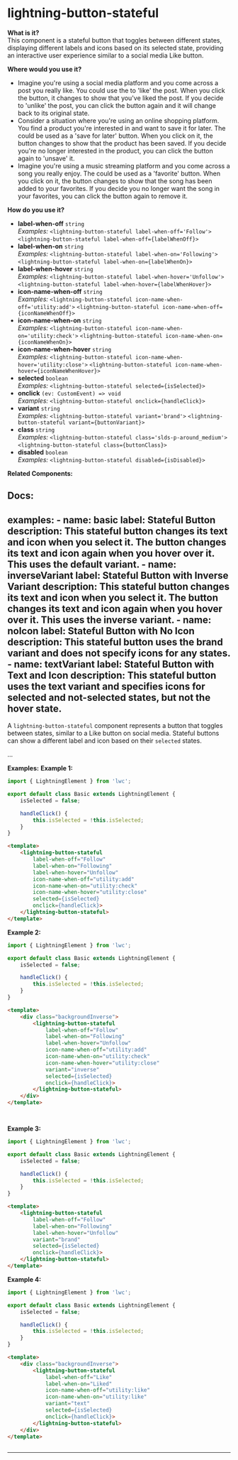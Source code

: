 # lightning-button-stateful

**What is it?**  
This component is a stateful button that toggles between different states, displaying different labels and icons based on its selected state, providing an interactive user experience similar to a social media Like button.

**Where would you use it?**
- Imagine you're using a social media platform and you come across a post you really like. You could use the <lightning-button-stateful> to 'like' the post. When you click the button, it changes to show that you've liked the post. If you decide to 'unlike' the post, you can click the button again and it will change back to its original state.
- Consider a situation where you're using an online shopping platform. You find a product you're interested in and want to save it for later. The <lightning-button-stateful> could be used as a 'save for later' button. When you click on it, the button changes to show that the product has been saved. If you decide you're no longer interested in the product, you can click the button again to 'unsave' it.
- Imagine you're using a music streaming platform and you come across a song you really enjoy. The <lightning-button-stateful> could be used as a 'favorite' button. When you click on it, the button changes to show that the song has been added to your favorites. If you decide you no longer want the song in your favorites, you can click the button again to remove it.

**How do you use it?**
- **label-when-off** `string`  
  _Examples:_
    `<lightning-button-stateful label-when-off='Follow'>`
    `<lightning-button-stateful label-when-off={labelWhenOff}>`
- **label-when-on** `string`  
  _Examples:_
    `<lightning-button-stateful label-when-on='Following'>`
    `<lightning-button-stateful label-when-on={labelWhenOn}>`
- **label-when-hover** `string`  
  _Examples:_
    `<lightning-button-stateful label-when-hover='Unfollow'>`
    `<lightning-button-stateful label-when-hover={labelWhenHover}>`
- **icon-name-when-off** `string`  
  _Examples:_
    `<lightning-button-stateful icon-name-when-off='utility:add'>`
    `<lightning-button-stateful icon-name-when-off={iconNameWhenOff}>`
- **icon-name-when-on** `string`  
  _Examples:_
    `<lightning-button-stateful icon-name-when-on='utility:check'>`
    `<lightning-button-stateful icon-name-when-on={iconNameWhenOn}>`
- **icon-name-when-hover** `string`  
  _Examples:_
    `<lightning-button-stateful icon-name-when-hover='utility:close'>`
    `<lightning-button-stateful icon-name-when-hover={iconNameWhenHover}>`
- **selected** `boolean`  
  _Examples:_
    `<lightning-button-stateful selected={isSelected}>`
- **onclick** `(ev: CustomEvent) => void`  
  _Examples:_
    `<lightning-button-stateful onclick={handleClick}>`
- **variant** `string`  
  _Examples:_
    `<lightning-button-stateful variant='brand'>`
    `<lightning-button-stateful variant={buttonVariant}>`
- **class** `string`  
  _Examples:_
    `<lightning-button-stateful class='slds-p-around_medium'>`
    `<lightning-button-stateful class={buttonClass}>`
- **disabled** `boolean`  
  _Examples:_
    `<lightning-button-stateful disabled={isDisabled}>`

**Related Components:**


**Docs:**
---
examples:
    - name: basic
      label: Stateful Button
      description: This stateful button changes its text and icon when you select it. The button changes its text and icon again when you hover over it. This uses the default variant.
    - name: inverseVariant
      label: Stateful Button with Inverse Variant
      description: This stateful button changes its text and icon when you select it. The button changes its text and icon again when you hover over it. This uses the inverse variant.
    - name: noIcon
      label: Stateful Button with No Icon
      description: This stateful button uses the brand variant and does not specify icons for any states.
    - name: textVariant
      label: Stateful Button with Text and Icon
      description: This stateful button uses the text variant and specifies icons for selected and not-selected states, but not the hover state.
---

A `lightning-button-stateful` component represents a button that toggles
between states, similar to a Like button on social media. Stateful buttons can
show a different label and icon based on their `selected` states.

...

**Examples:**
**Example 1:**

```js
import { LightningElement } from 'lwc';

export default class Basic extends LightningElement {
    isSelected = false;

    handleClick() {
        this.isSelected = !this.isSelected;
    }
}

```

```html
<template>
    <lightning-button-stateful
        label-when-off="Follow"
        label-when-on="Following"
        label-when-hover="Unfollow"
        icon-name-when-off="utility:add"
        icon-name-when-on="utility:check"
        icon-name-when-hover="utility:close"
        selected={isSelected}
        onclick={handleClick}>
    </lightning-button-stateful>
</template>

```

**Example 2:**

```js
import { LightningElement } from 'lwc';

export default class Basic extends LightningElement {
    isSelected = false;

    handleClick() {
        this.isSelected = !this.isSelected;
    }
}

```

```html
<template>
    <div class="backgroundInverse">
        <lightning-button-stateful
            label-when-off="Follow"
            label-when-on="Following"
            label-when-hover="Unfollow"
            icon-name-when-off="utility:add"
            icon-name-when-on="utility:check"
            icon-name-when-hover="utility:close"
            variant="inverse"
            selected={isSelected}
            onclick={handleClick}>
        </lightning-button-stateful>
    </div>
</template>




```

**Example 3:**

```js
import { LightningElement } from 'lwc';

export default class Basic extends LightningElement {
    isSelected = false;

    handleClick() {
        this.isSelected = !this.isSelected;
    }
}

```

```html
<template>
    <lightning-button-stateful
        label-when-off="Follow"
        label-when-on="Following"
        label-when-hover="Unfollow"
        variant="brand"
        selected={isSelected}
        onclick={handleClick}>
    </lightning-button-stateful>
</template>

```

**Example 4:**

```js
import { LightningElement } from 'lwc';

export default class Basic extends LightningElement {
    isSelected = false;

    handleClick() {
        this.isSelected = !this.isSelected;
    }
}

```

```html
<template>
    <div class="backgroundInverse">
        <lightning-button-stateful
            label-when-off="Like"
            label-when-on="Liked"
            icon-name-when-off="utility:like"
            icon-name-when-on="utility:like"
            variant="text"
            selected={isSelected}
            onclick={handleClick}>
        </lightning-button-stateful>
    </div>
</template>



```

---
